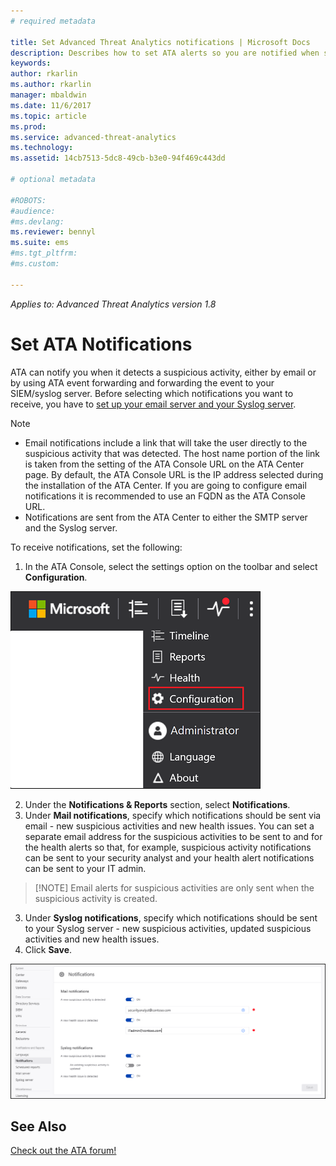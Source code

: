 ```yaml
---
# required metadata

title: Set Advanced Threat Analytics notifications | Microsoft Docs
description: Describes how to set ATA alerts so you are notified when suspicious activities are detected.
keywords:
author: rkarlin
ms.author: rkarlin
manager: mbaldwin
ms.date: 11/6/2017
ms.topic: article
ms.prod:
ms.service: advanced-threat-analytics
ms.technology:
ms.assetid: 14cb7513-5dc8-49cb-b3e0-94f469c443dd

# optional metadata

#ROBOTS:
#audience:
#ms.devlang:
ms.reviewer: bennyl
ms.suite: ems
#ms.tgt_pltfrm:
#ms.custom:

---
```


*Applies to: Advanced Threat Analytics version 1.8*



# Set ATA Notifications
ATA can notify you when it detects a suspicious activity, either by email or by using ATA event forwarding and forwarding the event to your SIEM/syslog server. Before selecting which notifications you want to receive, you have to [set up your email server and your Syslog server](setting-syslog-email-server-settings.md).

> [!NOTE]
> -   Email notifications include a link that will take the user directly to the suspicious activity that was detected. The host name portion of the link is taken from the setting of the ATA Console URL on the ATA Center page. By default, the ATA Console URL is the IP address selected during the installation  of the ATA Center.  If you are going to configure email notifications it is recommended to use an FQDN as the ATA Console URL.
> -   Notifications are sent from the ATA Center to either the SMTP server and the Syslog server.


To receive notifications, set the following:


1. In the ATA Console, select the settings option on the toolbar and select **Configuration**.

![ATA configuration settings icon](media/ATA-config-icon.png)

2. Under the **Notifications & Reports** section, select **Notifications**.
3. Under **Mail notifications**, specify which notifications should be sent via email - new suspicious activities and new health issues. You can set a separate email address for the suspicious activities to be sent to and for the health alerts so that, for example, suspicious activity notifications can be sent to your security analyst and your health alert notifications can be sent to your IT admin.
>	[!NOTE]
>   Email alerts for suspicious activities are only sent when the suspicious activity is created.
3. Under **Syslog notifications**, specify which notifications should be sent to your Syslog server - new suspicious activities, updated suspicious activities and new health issues.
5. Click **Save**.

![ATA mail notification settings image](media/ata-mail-notification-settings.png)




## See Also
[Check out the ATA forum!](https://social.technet.microsoft.com/Forums/security/home?forum=mata)
